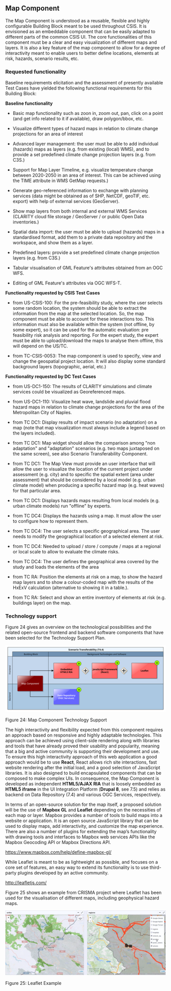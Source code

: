## Map Component

The Map Component is understood as a reusable, flexible and highly configurable Building Block meant to be used throughout CSIS. It is envisioned as an embeddable component that can be easily adapted to different parts of the common CSIS UI. The core functionalities of this component must be a clear and easy visualization of different maps and layers. It is also a key feature of the map component to allow for a degree of interactivity meant to enable users to better define locations, elements at risk, hazards, scenario results, etc.

### Requested functionality

Baseline requirements elicitation and the assessment of presently available Test Cases have yielded the following functional requirements for this Building Block:

**Baseline functionality**

  - Basic map functionality such as zoon in, zoom out, pan, click on a point (and get info related to it if available), draw polygon/bbox, etc.

  - Visualize different types of hazard maps in relation to climate change projections for an area of interest

  - Advanced layer management: the user must be able to add individual (hazards) maps as layers (e.g. from existing (local) WMS), and to provide a set predefined climate change projection layers (e.g. from C3S.)

  - Support for Map Layer Timeline, e.g. visualize temperature change between 2020-2050 in an area of interest. This can be achieved using the TIME attribute in WMS GetMap requests.)

  - Generate geo-referenced information to exchange with planning services (data might be obtained as of SHP, NetCDF, geoTIF, etc. export) with help of external services (GeoServer).

  - Show map layers from both internal and external WMS Services (CLARITY cloud file storage / GeoServer / or public Open Data inventories.)

  - Spatial data import: the user must be able to upload (hazards) maps in a standardised format, add them to a private data repository and the workspace, and show them as a layer.

  - Predefined layers: provide a set predefined climate change projection layers (e.g. from C3S.)

  - Tabular visualisation of GML Feature's attributes obtained from an OGC WFS.

  - Editing of GML Feature's attributes via OGC WFS-T.

**Functionality requested by CSIS Test Cases**

  - from US-CSIS-100: For the pre-feasibility study, where the user selects some random location, the system should be able to extract the information from the map at the selected location. So, the map component must be able to account for these interactions too. This information must also be available within the system (not offline, by some expert), so it can be used for the automatic evaluation: pre feasibility risk analysis and reporting. For the expert study, the expert must be able to upload/download the maps to analyse them offline, this will depend on the US/TC.

  - from TC-CSIS-0053: The map component is used to specify, view and change the geospatial project location. It will also display some standard background layers (topographic, aerial, etc.)

**Functionality requested by DC Test Cases**

  - from US-DC1-150: The results of CLARITY simulations and climate services could be visualized as Georeferenced maps.

  - from US-DC1-110: Visualize heat wave, landslide and pluvial flood hazard maps in relation to climate change projections for the area of the Metropolitan City of Naples.

  - from TC DC1: Display results of impact scenario (no adaptation) on a map (note that map visualization must always include a legend based on the layers included).

  - from TC DC1: Map widget should allow the comparison among "non adaptation" and "adaptation" scenarios (e.g. two maps juxtaposed on the same screen), see also Scenario Transferability Component.

  - from TC DC1: The Map View must provide an user interface that will allow the user to visualize the location of the current project under assessment (e.g. city) and to specific the spatial extent (area under assessment) that should be considered by a local model (e.g. urban climate model) when producing a specific hazard map (e.g. heat waves) for that particular area.

  - from TC DC1: Displays hazards maps resulting from local models (e.g. urban climate models) run "offline" by experts.

  - from TC DC4: Displays the hazards using a map. It must allow the user to configure how to represent them.

  - from TC DC4: The user selects a specific geographical area. The user needs to modify the geographical location of a selected element at risk.

  - from TC DC4: Needed to upload / store / compute / maps at a regional or local scale to allow to evaluate the climate risks.

  - from TC DC4: The user defines the geographical area covered by the study and loads the elements of the area

  - from TC RA: Position the elements at risk on a map, to show the hazard map layers and to show a colour-coded map with the results of the HxExV calculation (alternative to showing it in a table.).

  - from TC RA: Select and show an entire inventory of elements at risk (e.g. buildings layer) on the map.

### Technology support

Figure 24 gives an overview on the technological possibilities and the related open-source frontend and backend software components that have been selected for the Technology Support Plan.

![](./media/BB-Map-Component.svg)

Figure 24: Map Component Technology Support

The high interactivity and flexibility expected from this component requires an approach based on responsive and highly adaptable technologies. This approach can be achieved using client-side rendering along with libraries and tools that have already proved their usability and popularity, meaning that a big and active community is supporting their development and use. To ensure this high interactivity approach of this web application a good approach would be to use **React**, React allows rich site interactions, fast website rendering after the initial load, and a good selection of JavaScript libraries. It is also designed to build encapsulated components that can be composed to make complex UIs. In consequence, the Map Component is developed as independent **HTML5/AJAX RIA** that is loosely embedded as **HTML5 iframe** in the UI Integration Platform (**Drupal 8**, see 7.5) and relies as backend on Data Repository (7.4) and various OGC Services, respectively.

In terms of an open-source solution for the map itself, a proposed solution will be the use of **Mapbox GL** and **Leaflet** depending on the necessities of each map or layer. Mapbox provides a number of tools to build maps into a website or application. It is an open source JavaScript library that can be used to display maps, add interactivity, and customize the map experience. There are also a number of plugins for extending the map’s functionality with drawing tools and interfaces to Mapbox web services APIs like the Mapbox Geocoding API or Mapbox Directions API.

<https://www.mapbox.com/help/define-mapbox-gl/>

While Leaflet is meant to be as lightweight as possible, and focuses on a core set of features, an easy way to extend its functionality is to use third-party plugins developed by an active community.

<http://leafletjs.com/>

Figure 25 shows an example from CRISMA project where Leaflet has been used for the visualisation of different maps, including geophysical hazard maps.

![](./media/image29.png)

Figure 25: Leaflet Example